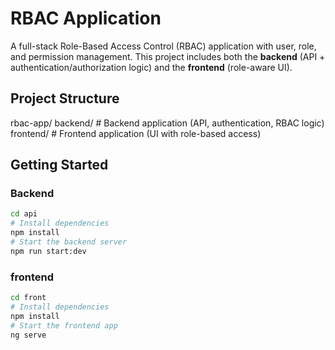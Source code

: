 # RBAC Application
A full-stack Role-Based Access Control (RBAC) application with user, role, and permission management. This project includes both the **backend** (API + authentication/authorization logic) and the **frontend** (role-aware UI).

## Project Structure
rbac-app/
  backend/   # Backend application (API, authentication, RBAC logic)
  frontend/  # Frontend application (UI with role-based access)

## Getting Started

### Backend
```bash
cd api
# Install dependencies
npm install   
# Start the backend server
npm run start:dev 
``` 

### frontend
```bash
cd front
# Install dependencies
npm install
# Start the frontend app
ng serve 
```
